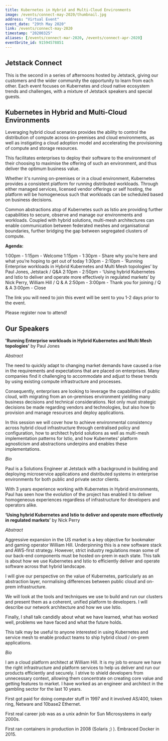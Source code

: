 ```yaml
---
title: Kubernetes in Hybrid and Multi-Cloud Environments
image: /events/connect-may-2020/thumbnail.jpg
address: "Virtual Event"
event_date: "29th May 2020"
link: /events/connect-may-2020
timestamp: "20200325"
aliases: [/events/connect-mar-2020, /events/connect-apr-2020]
eventbrite_id: 91594578851
---
```


## Jetstack Connect

This is the second in a series of afternoons hosted by Jetstack, giving our customers and the wider community the opportunity to learn from each other. Each event focuses on Kubernetes and cloud native ecosystem trends and challenges, with a mixture of Jetstack speakers and special guests.

## Kubernetes in Hybrid and Multi-Cloud Environments

Leveraging hybrid cloud scenarios provides the ability to control the distribution of compute across on-premises and cloud environments, as well as instigating a cloud adoption model and accelerating the provisioning of compute and storage resources.

This facilitates enterprises to deploy their software to the environment of their choosing to maximise the offering of such an environment, and thus deliver the optimum business value.

Whether it's running on-premises or in a cloud environment, Kubernetes provides a consistent platform for running distributed workloads. Through either managed services, licensed vendor offerings or self hosting, the platform will be homogeneous such that workloads can be scheduled based on business decisions.

Common abstractions atop of Kubernetes such as Istio are providing further capabilities to secure, observe and manage our environments and workloads. Coupled with hybrid solutions, multi-mesh architectures can enable communication between federated meshes and organisational boundaries, further bridging the gap between segregated clusters of compute.

**Agenda:**

1:00pm - 1:15pm - Welcome 
1:15pm - 1:30pm - Share why you’re here and what you’re hoping to get out of today
1:30pm - 2:10pm - ‘Running Enterprise workloads in Hybrid Kubernetes and Multi Mesh topologies’ by Paul Jones, Jetstack / Q&A
2:10pm - 2:50pm - ‘Using hybrid Kubernetes and Istio to deliver and operate more effectively in regulated markets’ by Nick Perry, William Hill / Q & A
2:50pm - 3:00pm - Thank you for joining / Q & A 
3:00pm - Close 

The link you will need to join this event will be sent to you 1-2 days prior to the event. 

Please register now to attend!



## Our Speakers

**'Running Enterprise workloads in Hybrid Kubernetes and Multi Mesh topologies'** by Paul Jones


*Abstract*

The need to quickly adapt to changing market demands have caused a rise in the requirements and expectations that are placed on enterprises. Many companies find it challenging to accommodate and adjust to these trends by using existing compute infrastructure and processes.

Consequently, enterprises are looking to leverage the capabilities of public cloud, with migrating from an on-premises environment yielding many business decisions and technical considerations. Not only must strategic decisions be made regarding vendors and technologies, but also how to provision and manage resources and deploy applications.

In this session we will cover how to achieve environmental consistency across hybrid cloud infrastructure through centralised policy and configuration, how to architect hybrid solutions as well as multi-mesh implementation patterns for Istio, and how Kubernetes' platform agnosticism and abstractions underpins and enables these implementations.

*Bio*

Paul is a Solutions Engineer at Jetstack with a background in building and deploying microservice applications and distributed systems in enterprise environments for both public and private sector clients.

With 3 years experience working with Kubernetes in Hybrid environments, Paul has seen how the evolution of the project has enabled it to deliver homogeneous experiences regardless of infrastructure for developers and operators alike.


**‘Using hybrid Kubernetes and Istio to deliver and operate more effectively in regulated markets’** by Nick Perry


*Abstract*

Aggressive expansion in the US market is a key objective for bookmaker and gaming operator William Hill. Underpinning this is a new software stack and AWS-first strategy. However, strict industry regulations mean some of our back-end components must be hosted on-prem in each state. This talk is about how we use Kubernetes and Istio to efficiently deliver and operate software across that hybrid landscape.

I will give our perspective on the value of Kubernetes, particularly as an abstraction layer, normalising differences between public cloud and on-prem infrastructure.

We will look at the tools and techniques we use to build and run our clusters and present them as a coherent, unified platform to developers. I will describe our network architecture and how we use Istio.

Finally, I shall talk candidly about what we have learned, what has worked well, problems we have faced and what the future holds.

This talk may be useful to anyone interested in using Kubernetes and service mesh to enable product teams to ship hybrid cloud / on-prem applications.

*Bio*

I am a cloud platform architect at William Hill. It is my job to ensure we have the right infrastructure and platform services to help us deliver and run our products efficiently and securely. I strive to shield developers from unnecessary context, allowing them concentrate on creating core value and getting features to market. I have worked as an engineer and architect in the gambling sector for the last 10 years.

First got paid for doing computer stuff in 1997 and it involved AS/400, token ring, Netware and 10base2 Ethernet.

First real career job was as a unix admin for Sun Microsystems in early 2000s.

First ran containers in production in 2008 (Solaris ;) ). Embraced Docker in 2015.
